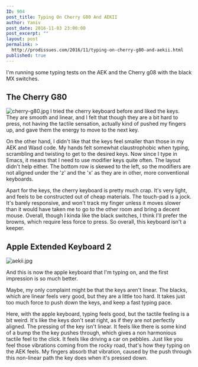 ```yaml
---
ID: 904
post_title: Typing On Cherry G80 And AEKII
author: Yaniv
post_date: 2016-11-03 23:00:00
post_excerpt: ""
layout: post
permalink: >
  http://prodissues.com/2016/11/typing-on-cherry-g80-and-aekii.html
published: true
---
```

<p> I'm running some typing tests on the AEK and the Cherry g08 with the black MX switches. </p>


<div id="outline-container-orgheadline1" class="outline-2">
<h2 id="orgheadline1">The Cherry G80</h2>
<div class="outline-text-2" id="text-orgheadline1">
<p> <img src="http://media.prodissues.com/images/2016/10/cherry-g80.jpg" alt="cherry-g80.jpg" /> I tried the cherry keyboard before and liked the keys. They are smooth and linear, and I felt that though they are a bit hard to press, not having the tactile sensation, actually kind of pushed my fingers up, and gave them the energy to move to the next key. </p>

<p> On the other hand, I didn't like that the keys feel smaller than those in my AEK and Wasd code. My hands felt somewhat claustrophobic when typing, scrambling and twisting to get to the desired keys. Now since I type in Emacs, it means that I need to use modifier keys quite often. The layout didn't help either. The bottom row is skewed to the left, so the modifiers are not aligned under the 'z' and the 'x' as they are in other, more conventional keyboards. </p>

<p> Apart for the keys, the cherry keyboard is pretty much crap. It's very light, and feels to be constructed out of cheap materials. The touch-pad is a jock. It's barely responsive, and won't track my finger unless it moves slower than it would have taken me to go to the other room and bring a decent mouse. Overall, though I kinda like the black switches, I think I'll prefer the browns, which require less force to press. So overall, this keyboard isn't a keeper. </p>
</div>
</div>


<div id="outline-container-orgheadline2" class="outline-2">
<h2 id="orgheadline2">Apple Extended Keyboard 2</h2>
<div class="outline-text-2" id="text-orgheadline2">
<div class="figure"> <p><img src="http://media.prodissues.com/images/2016/10/aekii.jpg" alt="aekii.jpg" /> </p> </div>

<p> And this is now the apple keyboard that I'm typing on, and the first impression is so much better. </p>

<p> Maybe, my only complaint might be that the keys aren't linear. The blacks, which are linear feels very good, but they are a little too hard. It takes just too much force to push down the keys, and keep a fast typing pace. </p>

<p> Here, with the apple keyboard, typing feels good, but the tactile feeling is a bit weird. It's like the keys don't seat right, as if they are not perfectly aligned. The pressing of the key isn't linear. It feels like there is some kind of a bump the the key pushes through, which gives a non harmonious tactile feel to the click. It feels like driving a car on pebbles. Just like you feel those vibrations coming from the rocky road, that's how they typing on the AEK feels. My fingers absorb that vibration, caused by the push through this non-linear path the key does when it's pressed down.</p>
</div>
</div>